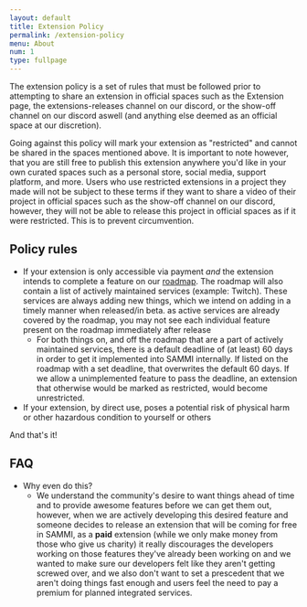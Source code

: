 ```yaml
---
layout: default
title: Extension Policy
permalink: /extension-policy
menu: About
num: 1
type: fullpage
---
```


The extension policy is a set of rules that must be followed prior to attempting to share an extension in official spaces such as the Extension page, the extensions-releases channel on our discord, or the show-off channel on our discord aswell (and anything else deemed as an official space at our discretion).

Going against this policy will mark your extension as "restricted" and cannot be shared in the spaces mentioned above. It is important to note however, that you are still free to publish this extension anywhere you'd like in your own curated spaces such as a personal store, social media, support platform, and more. Users who use restricted extensions in a project they made will not be subject to these terms if they want to share a video of their project in official spaces such as the show-off channel on our discord, however, they will not be able to release this project in official spaces as if it were restricted. This is to prevent circumvention.

## Policy rules

- If your extension is only accessible via payment *and* the extension intends to complete a feature on our [roadmap](/roadmap). The roadmap will also contain a list of actively maintained services (example: Twitch). These services are always adding new things, which we intend on adding in a timely manner when released/in beta. as active services are already covered by the roadmap, you may not see each individual feature present on the roadmap immediately after release
  - For both things on, and off the roadmap that are a part of actively maintained services, there is a default deadline of (at least) 60 days in order to get it implemented into SAMMI internally. If listed on the roadmap with a set deadline, that overwrites the default 60 days. If we allow a unimplemented feature to pass the deadline, an extension that otherwise would be marked as restricted, would become unrestricted.
- If your extension, by direct use, poses a potential risk of physical harm or other hazardous condition to yourself or others

And that's it!

## FAQ

- Why even do this?
  - We understand the community's desire to want things ahead of time and to provide awesome features before we can get them out, however, when we are actively developing this desired feature and someone decides to release an extension that will be coming for free in SAMMI, as a __paid__ extension (while we only make money from those who give us charity) it really discourages the developers working on those features they've already been working on and we wanted to make sure our developers felt like they aren't getting screwed over, and we also don't want to set a prescedent that we aren't doing things fast enough and users feel the need to pay a premium for planned integrated services.